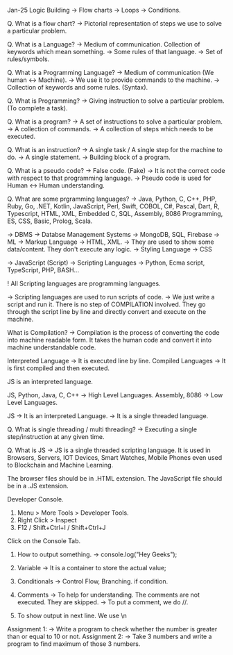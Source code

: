 Jan-25
Logic Building
-> Flow charts
-> Loops
-> Conditions.


Q. What is a flow chart?
-> Pictorial representation of steps we use to solve a particular problem.

Q. What is a Language?
-> Medium of communication. Collection of keywords which mean something.
-> Some rules of that language.
-> Set of rules/symbols.

Q. What is a Programming Language?
-> Medium of communication (We human <-> Machine).
-> We use it to provide commands to the machine.
-> Collection of keywords and some rules. (Syntax).

Q. What is Programming?
-> Giving instruction to solve a particular problem. (To complete a task).

Q. What is a program?
-> A set of instructions to solve a particular problem.
-> A collection of commands.
-> A collection of steps which needs to be executed.

Q. What is an instruction?
-> A single task / A single step for the machine to do.
-> A single statement.
-> Building block of a program.

Q. What is a pseudo code?
-> False code. (Fake)
-> It is not the correct code with respect to that programming language.
-> Pseudo code is used for Human <-> Human understanding.

Q. What are some prgramming languages?
-> Java, Python, C, C++, PHP, Ruby, Go, .NET, Kotlin, JavaScript, Perl, Swift, COBOL, C#, Pascal, Dart, R, Typescript,
HTML, XML, Embedded C, SQL, Assembly, 8086 Programming, ES, CSS, Basic, Prolog, Scala.

-> DBMS -> Databse Management Systems -> MongoDB, SQL, Firebase
-> ML -> Markup Language -> HTML, XML.
-> They are used to show some data/content. They don't execute any logic.
-> Styling Language -> CSS

-> JavaScript (Script) -> Scripting Languages -> Python, Ecma script, TypeScript, PHP, BASH...

! All Scripting languages are programming languages.

-> Scripting languages are used to run scripts of code. -> We just write a script and run it. There is no step of COMPILATION involved. They go through the script line by line and directly convert and execute on the machine.

What is Compilation?
-> Compilation is the process of converting the code into machine readable form. It takes the human code and convert it into machine understandable code.

Interpreted Language -> It is executed line by line.
Compiled Languages -> It is first compiled and then executed.

JS is an interpreted language.

JS, Python, Java, C, C++ -> High Level Languages. 
Assembly, 8086 -> Low Level Languages.

JS -> It is an interpreted Language.
-> It is a single threaded language.

Q. What is single threading / multi threading?
-> Executing a single step/instruction at any given time.

Q. What is JS -> JS is a single threaded scripting language. It is used in Browsers, Servers, IOT Devices, Smart Watches, Mobile Phones even used to Blockchain and Machine Learning.

The browser files should be in .HTML extension.
The JavaScript file should be in a .JS extension.

Developer Console.
1. Menu > More Tools > Developer Tools.
2. Right Click > Inspect
3. F12 / Shift+Ctrl+I / Shift+Ctrl+J

Click on the Console Tab.

1. How to output something.
-> console.log("Hey Geeks");

2. Variable -> It is a container to store the actual value;
3. Conditionals -> Control Flow, Branching. if condition.
4. Comments -> To help for understanding. The comments are not executed. They are skipped.
-> To put a comment, we do //.

5. To show output in next line. We use \n 




Assignment 1:
-> Write a program to check whether the number is greater than or equal to 10 or not.
Assignment 2:
-> Take 3 numbers and write a program to find maximum of those 3 numbers.

